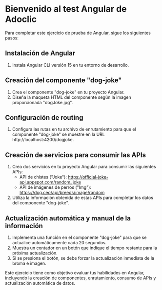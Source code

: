 # Bienvenido al test Angular de Adoclic

Para completar este ejercicio de prueba de Angular, sigue los siguientes pasos:

## Instalación de Angular
1. Instala Angular CLI versión 15 en tu entorno de desarrollo.

## Creación del componente "dog-joke"
1. Crea el componente "dog-joke" en tu proyecto Angular.
2. Diseña la maqueta HTML del componente según la imagen proporcionada "dogJoke.jpg".

## Configuración de routing
1. Configura las rutas en tu archivo de enrutamiento para que el componente "dog-joke" se muestre en la URL http://localhost:4200/dogjoke.

## Creación de servicios para consumir las APIs
1. Crea dos servicios en tu proyecto Angular para consumir las siguientes APIs:
   - API de chistes ("Joke"): https://official-joke-api.appspot.com/random_joke
   - API de imágenes de perros ("Img"): https://dog.ceo/api/breeds/image/random
2. Utiliza la información obtenida de estas APIs para completar los datos del componente "dog-joke".

## Actualización automática y manual de la información
1. Implementa una función en el componente "dog-joke" para que se actualice automáticamente cada 20 segundos.
2. Muestra un contador en un botón que indique el tiempo restante para la próxima actualización.
3. Si se presiona el botón, se debe forzar la actualización inmediata de la broma e imagen.

Este ejercicio tiene como objetivo evaluar tus habilidades en Angular, incluyendo la creación de componentes, enrutamiento, consumo de APIs y actualización automática de datos.